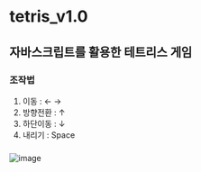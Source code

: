 # tetris_v1.0
## 자바스크립트를 활용한 테트리스 게임

### 조작법
1. 이동 : ← →
2. 방향전환 : ↑
3. 하단이동 : ↓
4. 내리기 : Space 
###

![image](https://user-images.githubusercontent.com/38034518/112872765-b868d080-90fb-11eb-9d4e-be7f4df54c09.png)

